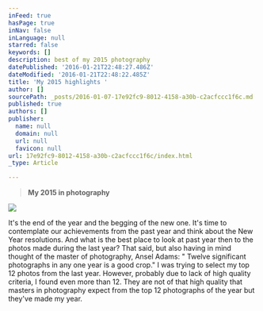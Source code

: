 ```yaml
---
inFeed: true
hasPage: true
inNav: false
inLanguage: null
starred: false
keywords: []
description: best of my 2015 photography
datePublished: '2016-01-21T22:48:27.486Z'
dateModified: '2016-01-21T22:48:22.485Z'
title: 'My 2015 highlights '
author: []
sourcePath: _posts/2016-01-07-17e92fc9-8012-4158-a30b-c2acfccc1f6c.md
published: true
authors: []
publisher:
  name: null
  domain: null
  url: null
  favicon: null
url: 17e92fc9-8012-4158-a30b-c2acfccc1f6c/index.html
_type: Article

---
```

> **My 2015 in photography**

![](https://the-grid-user-content.s3-us-west-2.amazonaws.com/988e41cc-1dcf-4f7e-84cf-a9fb5a84ab73.jpg)

It's the end of the year and the begging of the new one. It's time to contemplate our achievements from the past year and think about the New Year resolutions. And what is the best place to look at past year then to the photos made during the last year? That said, but also having in mind thought of the master of photography, Ansel Adams:
" Twelve significant photographs in any one year is a good crop."
I was trying to select my top 12 photos from the last year. However, probably due to lack of high quality criteria, I found even more than 12\. They are not of that high quality that masters in photography expect from the top 12 photographs of the year but they've made my year.